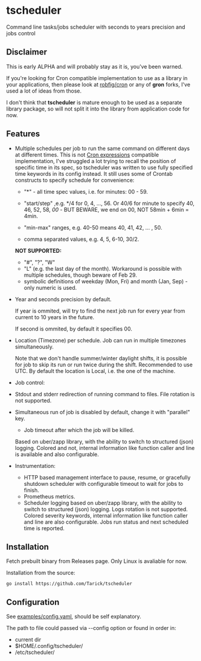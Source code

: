 # tscheduler
Command line tasks/jobs scheduler with seconds to years precision and jobs control

## Disclaimer

This is early ALPHA and will probably stay as it is, you've been warned.

If you're looking for Cron compatible implementation to use as a library in your applications, then please look at [robfig/cron](https://github.com/robfig/cron) or any of __gron__ forks, I've used a lot of ideas from those.

I don't think that __tscheduler__ is mature enough to be used as a separate library package, so will not split it into the library from application code for now.

## Features

* Multiple schedules per job to run the same command on different days at different times.
This is not [Cron expressions](https://en.wikipedia.org/wiki/Cron#CRON_expression) compatible implementation, I've struggled a lot trying to recall the position of specific time in its spec, so tscheduler was written to use fully specified time keywords in its config instead. It still uses some of Crontab constructs to specify schedule for convenience:

  * "*" - all time spec values, i.e. for minutes: 00 - 59.

  * "start/step" ,e.g. */4 for 0, 4, ..., 56. Or 40/6 for minute to specify 40, 46, 52, 58, *00* - BUT BEWARE, we end on 00, NOT 58min + 6min = 4min.

  * "min-max" ranges, e.g. 40-50 means 40, 41, 42, ... , 50.
  * comma separated values, e.g. 4, 5, 6-10, 30/2.

   **NOT SUPPORTED:**

  * "#", "?", "W"
  * "L" (e.g. the last day of the month). Workaround is possible with multiple schedules, though beware of Feb 29.
  * symbolic definitions of weekday (Mon, Fri) and month (Jan, Sep) - only numeric is used.


* Year and seconds precision by default.

  If year is ommited, will try to find the next job run for every year from current to 10 years in the future.

  If second is ommited, by default it specifies 00.

* Location (Timezone) per schedule. Job can run in multiple timezones simultaneously.

  Note that we don't handle summer/winter daylight shifts, it is possible for job to skip its run or run twice during the shift. Recommended to use UTC.
  By default the location is Local, i.e. the one of the machine.

* Job control:

* Stdout and stderr redirection of running command to files. File rotation is not supported.
* Simultaneous run of job is disabled by default, change it with "parallel" key.
  * Job timeout after which the job will be killed.


  Based on uber/zapp library, with the ability to switch to structured (json) logging.
  Colored and not, internal information like function caller and line is available and also configurable.

* Instrumentation:

   * HTTP based management interface to pause, resume, or gracefully shutdown scheduler with configurable timeout to wait for jobs to finish.
   * Prometheus metrics.
   * Scheduler logging based on uber/zapp library, with the ability to switch to structured (json) logging.
   Logs rotation is not supported. Colored severity keywords, internal information like function caller and line are also configurable. Jobs run status and next scheduled time is reported.

## Installation

Fetch prebuilt binary from Releases page. Only Linux is avaliable for now.

Installation from the source:

```go install https://github.com/Tarick/tscheduler```

## Configuration

See [examples/config.yaml](https://github.com/Tarick/tscheduler/examples/config.yaml), should be self explanatory.

The path to file could passed via --config option or found in order in:
* current dir
* $HOME/.config/tscheduler/
* /etc/tscheduler/
